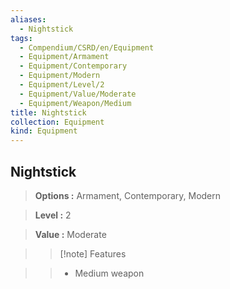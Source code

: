 ```yaml
---
aliases:
  - Nightstick
tags:
  - Compendium/CSRD/en/Equipment
  - Equipment/Armament
  - Equipment/Contemporary
  - Equipment/Modern
  - Equipment/Level/2
  - Equipment/Value/Moderate
  - Equipment/Weapon/Medium
title: Nightstick
collection: Equipment
kind: Equipment
---
```

## Nightstick    
    
>    
> **Options :** Armament, Contemporary, Modern    
> **Level :** 2    
> **Value :** Moderate    
>>[!note] Features    
>> - Medium weapon